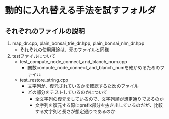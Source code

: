 # 動的に入れ替える手法を試すフォルダ

## それぞれのファイルの説明
1. map_dr.cpp, plain_bonsai_trie_dr.hpp, plain_bonsai_nlm_dr.hpp
    - それぞれの使用用途は、元のファイルと同様
1. testファイルについて
    - test_compute_node_connect_and_blanch_num.cpp
        - 関数compute_node_connect_and_blanch_numを確かめるためのファイル
    - test_restore_string.cpp
        - 文字列が、復元されているかを確認するためのファイル
        - どの部分をテストしているのかについて
            - 全文字列の復元をしているので、文字列順が想定通りであるのか
            - 文字列を復元する際にprefix部分を抜き出しているのだが、比較する文字列と長さが想定通りであるのか